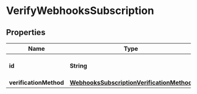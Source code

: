 # VerifyWebhooksSubscription

## Properties

Name | Type | Description | Notes
------------ | ------------- | ------------- | -------------
**id** | **String** | Webhooks subscription id | [optional] 
**verificationMethod** | [**WebhooksSubscriptionVerificationMethod**](WebhooksSubscriptionVerificationMethod.md) |  | [optional] 


